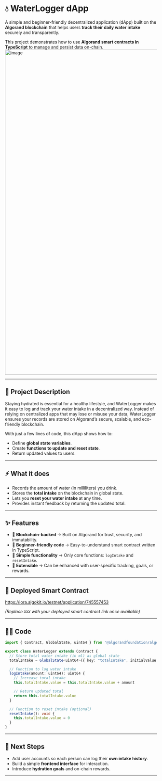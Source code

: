 
# 💧 WaterLogger dApp

A simple and beginner-friendly decentralized application (dApp) built on the **Algorand blockchain** that helps users **track their daily water intake** securely and transparently.

This project demonstrates how to use **Algorand smart contracts in TypeScript** to manage and persist data on-chain.
<img width="1918" height="1073" alt="image" src="https://github.com/user-attachments/assets/a612bd46-cb53-4832-a353-e6915824878c" />

---

## 📖 Project Description

Staying hydrated is essential for a healthy lifestyle, and WaterLogger makes it easy to log and track your water intake in a decentralized way. Instead of relying on centralized apps that may lose or misuse your data, WaterLogger ensures your records are stored on Algorand’s secure, scalable, and eco-friendly blockchain.

With just a few lines of code, this dApp shows how to:

* Define **global state variables**.
* Create **functions to update and reset state**.
* Return updated values to users.

---

## ⚡ What it does

* Records the amount of water (in milliliters) you drink.
* Stores the **total intake** on the blockchain in global state.
* Lets you **reset your water intake** at any time.
* Provides instant feedback by returning the updated total.

---

## ✨ Features

* 🔹 **Blockchain-backed** → Built on Algorand for trust, security, and immutability.
* 🔹 **Beginner-friendly code** → Easy-to-understand smart contract written in TypeScript.
* 🔹 **Simple functionality** → Only core functions: `logIntake` and `resetIntake`.
* 🔹 **Extensible** → Can be enhanced with user-specific tracking, goals, or rewards.

---

## 🔗 Deployed Smart Contract

https://lora.algokit.io/testnet/application/745557453

*(Replace `XXX` with your deployed smart contract link once available)*

---

## 🧑‍💻 Code

```ts
import { Contract, GlobalState, uint64 } from '@algorandfoundation/algorand-typescript'

export class WaterLogger extends Contract {
  // Store total water intake (in ml) as global state
  totalIntake = GlobalState<uint64>({ key: "totalIntake", initialValue: 0 })

  // Function to log water intake
  logIntake(amount: uint64): uint64 {
    // Increase total intake
    this.totalIntake.value = this.totalIntake.value + amount

    // Return updated total
    return this.totalIntake.value
  }

  // Function to reset intake (optional)
  resetIntake(): void {
    this.totalIntake.value = 0
  }
}
```

---

## 🚀 Next Steps

* Add user accounts so each person can log their **own intake history**.
* Build a simple **frontend interface** for interaction.
* Introduce **hydration goals** and on-chain rewards.

---


